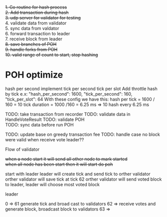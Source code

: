 ~~1. Go routine for hash process~~  
~~2. Add transaction during hash~~  
~~3. udp server for validator for testing~~  
4. validate data from validator  
5. sync data from valdator  
6. forward transaction to leader  
7. receive block from leader   
~~8. save branches of POH~~  
~~9. handle forks from POH~~  
~~10. valid range of count to start, stop hashing~~  


# POH optimize
hash per second
implement tick per second
tick per slot 
Add throttle hash by tick 
e.x:
"hash_per_second": 1600,
"tick_per_second": 160,
"tick_per_slot": 64
With these config we have this:
hash per tick = 1600 / 160 = 10
tick duration = 1000 /160 = 6.25 ms
=> 10 hash every 6.25 ms 


TODO: take transaction from recorder
TODO:  validate data in HandleVoteResult
TODO: validate POH  
TODO: sync data before run POH

TODO: update base on greedy transaction fee
TODO: handle case no block were valid when receive vote leader??


Flow of validator

~~when a node start it will send all other node to mark started~~  
~~when all node has been start then it will start do poh~~

start with leader
leader will create tick and send tick to orther validator
orther validator will save tick
at tick 62 orther validator will send voted block to leader, leader will choose most voted block  

leader

0 => 61 generate tick and broad cast to validators
62 => receive votes and generate block, broadcast block to validators
63 => 